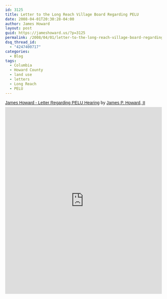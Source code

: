 ```yaml
---
id: 3125
title: Letter to the Long Reach Village Board Regarding PELU
date: 2008-04-01T20:30:28-04:00
author: James Howard
layout: post
guid: https://jameshoward.us/?p=3125
permalink: /2008/04/01/letter-to-the-long-reach-village-board-regarding-pelu/
dsq_thread_id:
  - "4247400717"
categories:
  - Blog
tags:
  - Columbia
  - Howard County
  - land use
  - letters
  - Long Reach
  - PELU
---
```

<p  style=" margin: 12px auto 6px auto; font-family: Helvetica,Arial,Sans-serif; font-style: normal; font-variant: normal; font-weight: normal; font-size: 14px; line-height: normal; font-size-adjust: none; font-stretch: normal; -x-system-font: none; display: block;">   <a title="View James Howard - Letter Regarding PELU Hearing on Scribd" href="https://www.scribd.com/doc/2419118/James-Howard-Letter-Regarding-PELU-Hearing"  style="text-decoration: underline;" >James Howard - Letter Regarding PELU Hearing</a> by <a title="View James P. Howard, II's profile on Scribd" href="https://www.scribd.com/jh%40jameshoward.us"  style="text-decoration: underline;" >James P. Howard, II</a></p><iframe class="scribd_iframe_embed" src="https://www.scribd.com/embeds/2419118/content?start_page=1&view_mode=scroll&access_key=key-d91f97vufhdwi9nd8im&show_recommendations=true" data-auto-height="false" data-aspect-ratio="0.75" scrolling="no" id="doc_88805" width="100%" height="600" frameborder="0"></iframe>
